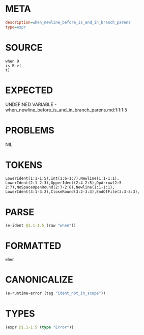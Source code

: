 # META
~~~ini
description=when_newline_before_is_and_in_branch_parens
type=expr
~~~
# SOURCE
~~~roc
when 0
is B->(
t)
~~~
# EXPECTED
UNDEFINED VARIABLE - when_newline_before_is_and_in_branch_parens.md:1:1:1:5
# PROBLEMS
NIL
# TOKENS
~~~zig
LowerIdent(1:1-1:5),Int(1:6-1:7),Newline(1:1-1:1),
LowerIdent(2:1-2:3),UpperIdent(2:4-2:5),OpArrow(2:5-2:7),NoSpaceOpenRound(2:7-2:8),Newline(1:1-1:1),
LowerIdent(3:1-3:2),CloseRound(3:2-3:3),EndOfFile(3:3-3:3),
~~~
# PARSE
~~~clojure
(e-ident @1.1-1.5 (raw "when"))
~~~
# FORMATTED
~~~roc
when
~~~
# CANONICALIZE
~~~clojure
(e-runtime-error (tag "ident_not_in_scope"))
~~~
# TYPES
~~~clojure
(expr @1.1-1.5 (type "Error"))
~~~
